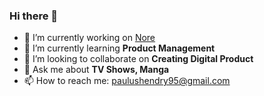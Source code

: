 ### Hi there 👋

- 🔭 I’m currently working on [Nore](http://nore.co.id)
- 🌱 I’m currently learning **Product Management**
- 👯 I’m looking to collaborate on **Creating Digital Product**
- 💬 Ask me about **TV Shows, Manga**
- 📫 How to reach me: paulushendry95@gmail.com

